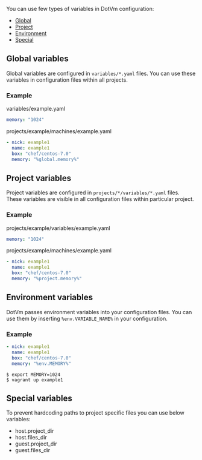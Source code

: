 You can use few types of variables in DotVm configuration:
* [Global](#global-variables)
* [Project](#project-variables)
* [Environment](#environment-variables)
* [Special](#special-variables)

## Global variables
Global variables are configured in `variables/*.yaml` files.
You can use these variables in configuration files within all projects.

### Example
variables/example.yaml
```yaml
memory: "1024"
```

projects/example/machines/example.yaml
```yaml
- nick: example1
  name: example1
  box: "chef/centos-7.0"
  memory: "%global.memory%"
```

## Project variables
Project variables are configured in `projects/*/variables/*.yaml` files.
These variables are visible in all configuration files within particular project.

### Example
projects/example/variables/example.yaml
```yaml
memory: "1024"
```

projects/example/machines/example.yaml
```yaml
- nick: example1
  name: example1
  box: "chef/centos-7.0"
  memory: "%project.memory%"
```

## Environment variables
DotVm passes environment variables into your configuration files.
You can use them by inserting `%env.VARIABLE_NAME%` in your configuration.

### Example
```yaml
- nick: example1
  name: example1
  box: "chef/centos-7.0"
  memory: "%env.MEMORY%"
```

```shell
$ export MEMORY=1024
$ vagrant up example1
```

## Special variables
To prevent hardcoding paths to project specific files you can use below variables:
* host.project_dir
* host.files_dir
* guest.project_dir
* guest.files_dir
